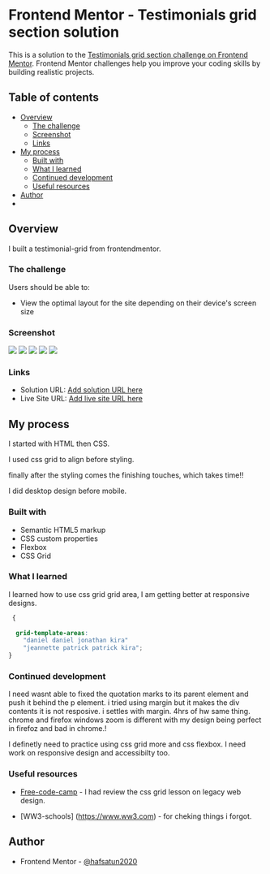 # Frontend Mentor - Testimonials grid section solution

This is a solution to the [Testimonials grid section challenge on Frontend Mentor](https://www.frontendmentor.io/challenges/testimonials-grid-section-Nnw6J7Un7). Frontend Mentor challenges help you improve your coding skills by building realistic projects. 

## Table of contents

- [Overview](#overview)
  - [The challenge](#the-challenge)
  - [Screenshot](#screenshot)
  - [Links](#links)
- [My process](#my-process)
  - [Built with](#built-with)
  - [What I learned](#what-i-learned)
  - [Continued development](#continued-development)
  - [Useful resources](#useful-resources)
- [Author](#author)
- 

## Overview
I built a testimonial-grid from frontendmentor. 


### The challenge

Users should be able to:

- View the optimal layout for the site depending on their device's screen size

### Screenshot

![](./designs/desktop-design.png)
![](./designs/mobile-design-1.png)
![](./designs/mobile-design-2.png)
![](./designs/tablet-design-1.png)
![](./designs/tablet-design-2.png)


### Links

- Solution URL: [Add solution URL here](https://your-solution-url.com)
- Live Site URL: [Add live site URL here](https://your-live-site-url.com)

## My process
I started with HTML then CSS.

I used css grid to align before styling.

finally after the styling comes the finishing touches, which takes time!!

I did desktop design before mobile.


### Built with

- Semantic HTML5 markup
- CSS custom properties
- Flexbox
- CSS Grid




### What I learned

I learned how to use css grid grid area, I am getting better at responsive designs.


```css
 {
  
  grid-template-areas:
    "daniel daniel jonathan kira"
    "jeannette patrick patrick kira";
}

```



### Continued development


I need wasnt able to fixed the quotation marks to its parent element and push it behind the p element.
i tried using margin but it makes the div contents it is not resposive. i settles with margin. 4hrs of hw same thing.
 chrome and firefox windows zoom is different with my design being perfect in firefoz and bad in chrome.!


I definetly need to practice using css grid more and css flexbox. I need work on responsive design and accessibilty too.




### Useful resources

- [Free-code-camp](https://www.example.com) - I had review the css grid lesson on legacy web design.

- [WW3-schools] (https://www.ww3.com) - for cheking things i forgot.



## Author

- Frontend Mentor - [@hafsatun2020](https://www.frontendmentor.io/profile/hafsatun2020)


